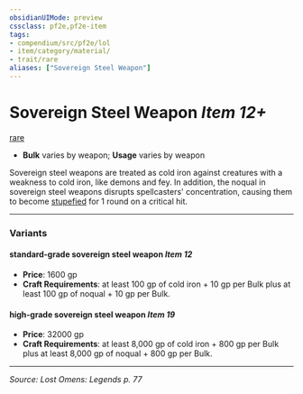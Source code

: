 ```yaml
---
obsidianUIMode: preview
cssclass: pf2e,pf2e-item
tags:
- compendium/src/pf2e/lol
- item/category/material/
- trait/rare
aliases: ["Sovereign Steel Weapon"]
---
```

# Sovereign Steel Weapon *Item 12+*  
[rare](rare.md "Rare Rarity Trait")  

- **Bulk** varies by weapon; **Usage** varies by weapon

Sovereign steel weapons are treated as cold iron against creatures with a weakness to cold iron, like demons and fey. In addition, the noqual in sovereign steel weapons disrupts spellcasters' concentration, causing them to become [stupefied](conditions.md#Stupefied) for 1 round on a critical hit.

---

### Variants

#### standard-grade sovereign steel weapon *Item 12*

- **Price**: 1600 gp
- **Craft Requirements**: at least 100 gp of cold iron + 10 gp per Bulk plus at least 100 gp of noqual + 10 gp per Bulk.

#### high-grade sovereign steel weapon *Item 19*

- **Price**: 32000 gp
- **Craft Requirements**: at least 8,000 gp of cold iron + 800 gp per Bulk plus at least 8,000 gp of noqual + 800 gp per Bulk.

---
*Source: Lost Omens: Legends p. 77*